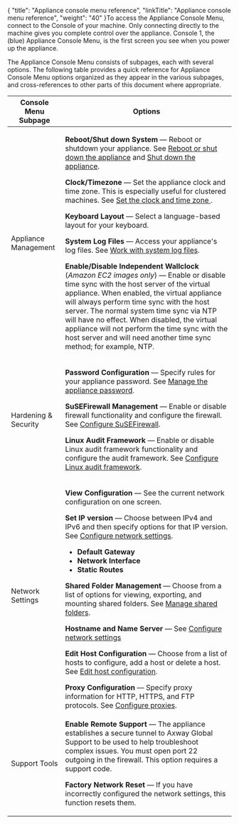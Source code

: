{
    "title": "Appliance console menu reference",
    "linkTitle": "Appliance console menu reference",
    "weight": "40"
}<span id="_Ref331672216"></span><span id="_Toc331683657"></span>To access the Appliance Console Menu, connect to the Console of your machine. Only connecting directly to the machine gives you complete control over the appliance. Console 1, the (blue) Appliance Console Menu, is the first screen you see when you power up the appliance.

The Appliance Console Menu consists of subpages, each with several options. The following table provides a quick reference for Appliance Console Menu options organized as they appear in the various subpages, and cross-references to other parts of this document where appropriate.

<table cellspacing="0">
   <col/>
   <col/>
   <thead>
      <tr>
         <th>Console Menu Subpage</th>
         <th>Options</th>
      </tr>
   </thead>
   <tbody>
      <tr>
         <td>
            <p>Appliance Management</p>
         </td>
         <td>
            <p><b>Reboot/Shut down System</b> — Reboot or shutdown your appliance. See <a href="../appliancestartup_reboot_shutdown">Reboot or shut down the appliance</a> and <a href="../appliancestartup_reboot_shutdown">Shut down the appliance</a>. </p>
            <p><b>Clock/Timezone</b> — Set the appliance clock and time zone. This is especially useful for clustered machines. See <a href="../manage_your_system">Set the clock and time zone </a>.</p>
            <p><b>Keyboard Layout</b> — Select a language-based layout for your keyboard.</p>
            <p><b>System Log Files</b> — Access your appliance's log files. See <a href="../manage_your_system">Work with system log files</a>.</p>
            <p><b>Enable/Disable Independent Wallclock</b> (<i>Amazon EC2 images only</i>) — Enable or disable time sync with the host server of the virtual appliance. When enabled, the virtual appliance will always perform time sync with the host server. The normal system time sync via NTP will have no effect. When disabled, the virtual appliance will not perform the time sync with the host server and will need another time sync method; for example, NTP.
                        </p>
         </td>
      </tr>
      <tr>
         <td>
            <p>Hardening &amp; Security</p>
         </td>
         <td>
            <p><b>Password Configuration</b> — Specify rules for your appliance password. See <a href="../work_app_psswds">Manage the appliance password</a>.</p>
            <p><b>SuSEFirewall Management</b> — Enable or disable firewall functionality and configure the firewall. See <a href="../config_network_access">Configure SuSEFirewall</a>.</p>
            <p><b>Linux Audit Framework</b> — Enable or disable Linux audit framework functionality and configure the audit framework. See <a href="../configure_linux_audit">Configure Linux audit framework</a>.</p>
         </td>
      </tr>
      <tr>
         <td>
            <p>Network Settings</p>
         </td>
         <td>
            <p><b>View Configuration</b> — See the current network configuration on one screen.</p>
            <p><b>Set IP version</b> — Choose between IPv4 and IPv6 and then specify options for that IP version. See <a href="../app_network_config">Configure network settings</a>.</p>
            <ul>
               <li><strong>Default Gateway</strong>
               </li>
               <li><strong>Network Interface</strong>
               </li>
               <li><strong>Static Routes</strong>
               </li>
            </ul>
            <p><b>Shared Folder Management</b> — Choose from a list of options for viewing, exporting, and mounting shared folders. See <a href="../app_network_config/sharedfoldermanagement">Manage shared folders</a>.</p>
            <p><b>Hostname and Name Server</b> — See <a href="../app_network_config">Configure network settings</a></p>
            <p><b>Edit Host Configuration</b> — Choose from a list of hosts to configure, add a host or delete a host. See <a href="../app_network_config">Edit host configuration</a>. </p><b>Proxy Configuration</b> — Specify proxy information for HTTP, HTTPS, and FTP protocols. See <a href="../app_network_config">Configure proxies</a>.
                             </td>
      </tr>
      <tr>
         <td>
            <p>Support Tools</p>
         </td>
         <td>
            <p><b>Enable Remote Support</b> — The appliance establishes a secure tunnel to Axway Global Support to be used to help troubleshoot complex issues. You must open port 22 outgoing in the firewall. This option requires  a support code.</p>
            <p><b>Factory Network Reset</b> — If you have incorrectly configured the network settings, this function resets them.</p>
         </td>
      </tr>
   </tbody>
</table>
